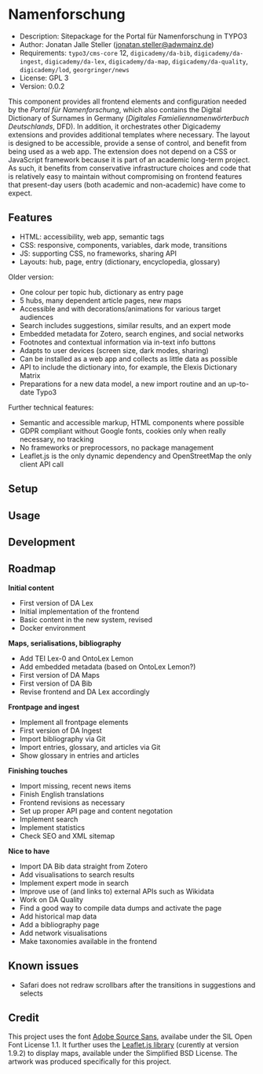 # Namenforschung

- Description: Sitepackage for the Portal für Namenforschung in TYPO3
- Author: Jonatan Jalle Steller ([jonatan.steller@adwmainz.de](mailto:jonatan.steller@adwmainz.de))
- Requirements: `typo3/cms-core` 12, `digicademy/da-bib`, `digicademy/da-ingest`, `digicademy/da-lex`, `digicademy/da-map`, `digicademy/da-quality`, `digicademy/lod`, `georgringer/news`
- License: GPL 3
- Version: 0.0.2

This component provides all frontend elements and configuration needed by the *Portal für Namenforschung*, which also contains the Digital Dictionary of Surnames in Germany (*Digitales Famieliennamenwörterbuch Deutschlands*, DFD). In addition, it orchestrates other Digicademy extensions and provides additional templates where necessary. The layout is designed to be accessible, provide a sense of control, and benefit from being used as a web app. The extension does not depend on a CSS or JavaScript framework because it is part of an academic long-term project. As such, it benefits from conservative infrastructure choices and code that is relatively easy to maintain without compromising on frontend features that present-day users (both academic and non-academic) have come to expect.

## Features

- HTML: accessibility, web app, semantic tags
- CSS: responsive, components, variables, dark mode, transitions
- JS: supporting CSS, no frameworks, sharing API
- Layouts: hub, page, entry (dictionary, encyclopedia, glossary)

Older version:

- One colour per topic hub, dictionary as entry page
- 5 hubs, many dependent article pages, new maps
- Accessible and with decorations/animations for various target audiences
- Search includes suggestions, similar results, and an expert mode
- Embedded metadata for Zotero, search engines, and social networks
- Footnotes and contextual information via in-text info buttons
- Adapts to user devices (screen size, dark modes, sharing)
- Can be installed as a web app and collects as little data as possible
- API to include the dictionary into, for example, the Elexis Dictionary Matrix
- Preparations for a new data model, a new import routine and an up-to-date Typo3

Further technical features:

- Semantic and accessible markup, HTML components where possible
- GDPR compliant without Google fonts, cookies only when really necessary, no tracking
- No frameworks or preprocessors, no package management
- Leaflet.js is the only dynamic dependency and OpenStreetMap the only client API call

## Setup

## Usage

## Development

## Roadmap

**Initial content**

- First version of DA Lex
- Initial implementation of the frontend
- Basic content in the new system, revised
- Docker environment

**Maps, serialisations, bibliography**

- Add TEI Lex-0 and OntoLex Lemon
- Add embedded metadata (based on OntoLex Lemon?)
- First version of DA Maps
- First version of DA Bib
- Revise frontend and DA Lex accordingly

**Frontpage and ingest**

- Implement all frontpage elements
- First version of DA Ingest
- Import bibliography via Git
- Import entries, glossary, and articles via Git
- Show glossary in entries and articles

**Finishing touches**

- Import missing, recent news items
- Finish English translations
- Frontend revisions as necessary
- Set up proper API page and content negotation
- Implement search
- Implement statistics
- Check SEO and XML sitemap

**Nice to have**

- Import DA Bib data straight from Zotero
- Add visualisations to search results
- Implement expert mode in search
- Improve use of (and links to) external APIs such as Wikidata
- Work on DA Quality
- Find a good way to compile data dumps and activate the page
- Add historical map data
- Add a bibliography page
- Add network visualisations
- Make taxonomies available in the frontend

## Known issues

- Safari does not redraw scrollbars after the transitions in suggestions and selects

## Credit

This project uses the font [Adobe Source Sans](https://github.com/adobe-fonts/source-sans), availabe under the SIL Open Font License 1.1. It further uses the [Leaflet.js library](https://leafletjs.com/) (curently at version 1.9.2) to display maps, available under the Simplified BSD License. The artwork was produced specifically for this project.